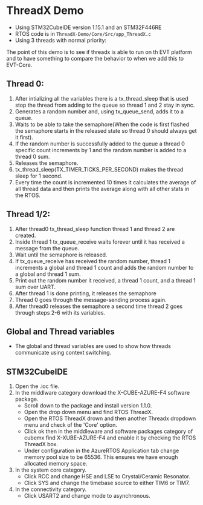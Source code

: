# ThreadX Demo
- Using STM32CubeIDE version 1.15.1 and an STM32F446RE
- RTOS code is in `ThreadX-Demo/Core/Src/app_ThreadX.c`
- Using 3 threads with normal priority:

The point of this demo is to see if threadx is able to run on th EVT platform and to have something to compare the behavior to when we add this to EVT-Core.

## Thread 0:
 1. After intializing all the variables there is a tx_thread_sleep that is used stop the thread from adding to the queue so thread 1 and 2 stay in sync. 
 2. Generates a random number and, using tx_queue_send, adds it to a queue.
 3. Waits to be able to take the semaphore(When the code is first flashed the semaphore starts in the released state so thread 0 should always get it first).
 4. If the random number is successfully added to the queue a thread 0 specific count increments by 1 and the random number is added to a thread 0 sum.
 5. Releases the semaphore.
 6. tx_thread_sleep(TX_TIMER_TICKS_PER_SECOND) makes the thread sleep for 1 second.
 7. Every time the count is incremented 10 times it calculates the average of all thread data and then prints the average along with all other stats in the RTOS.
 
 ## Thread 1/2:
 1. After thread0 tx_thread_sleep function thread 1 and thread 2 are created.
 2. Inside thread 1 tx_queue_receive waits forever until it has received a message from the queue.
 3. Wait until the semaphore is released.
 4. If tx_queue_receive has received the random number, thread 1 increments a global and thread 1 count and adds the random number to a global and thread 1 sum.
 5. Print out the random number it received, a thread 1 count, and a thread 1 sum over UART.
 6. After thread 1 is done printing, it releases the semaphore 
 7. Thread 0 goes through the message-sending process again.
 8. After thread0 releases the semaphore a second time thread 2 goes through steps 2-6 with its variables.
 
 ## Global and Thread variables
 - The global and thread variables are used to show how threads communicate using context switching.
 
 ## STM32CubeIDE
 1. Open the .ioc file.
 2. In the middlware category download the X-CUBE-AZURE-F4 software package.
	- Scroll down to the package and install version 1.1.0.
	- Open the drop down menu and find RTOS ThreadX.
	- Open the RTOS ThreadX drown and then another Threadx dropdown menu and check of the 'Core' option. 
	- Click ok then in the middleware and software packages category of cubemx find X-XUBE-AZURE-F4 and enable it by checking the RTOS ThreadX box.
	- Under configuration in the AzureRTOS Application tab change memory pool size to be 65536. This ensures we have enough allocated memory space.
 3. In the system core category.
	- Click RCC and change HSE and LSE to Crystal/Ceramic Resonator.
	- Click SYS and change the timebase source to either TIM6 or TIM7.
3. In the connectivity category.
	- Click USART2 and change mode to asynchronous.